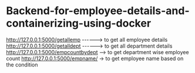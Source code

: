 # Backend-for-employee-details-and-containerizing-using-docker

http://127.0.0.1:5000/getallemp  ------>  to get all employee details
http://127.0.0.1:5000/getalldept ------>  to get all department details
http://127.0.0.1:5000/empcountbydept -->  to get department wise employee count
http://127.0.0.1:5000/empname/<ename> ->  to get employee name based on the condition
